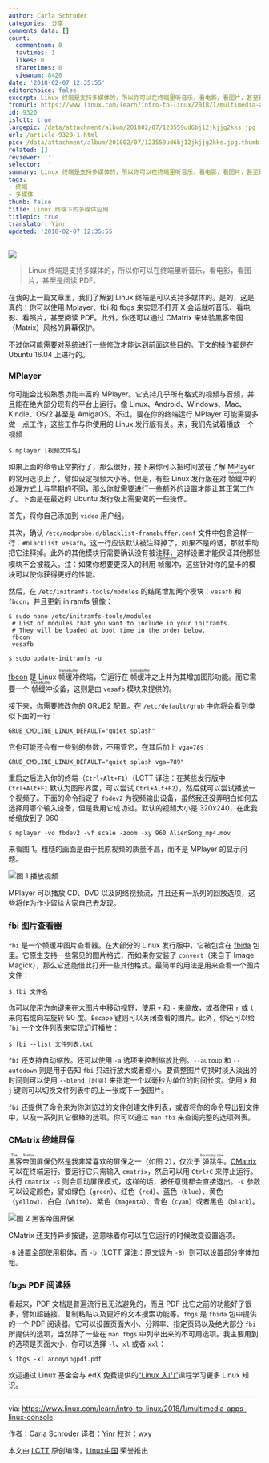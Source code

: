 ```yaml
---
author: Carla Schroder
categories: 分享
comments_data: []
count:
  commentnum: 0
  favtimes: 1
  likes: 0
  sharetimes: 0
  viewnum: 8420
date: '2018-02-07 12:35:55'
editorchoice: false
excerpt: Linux 终端是支持多媒体的，所以你可以在终端里听音乐，看电影，看图片，甚至是阅读 PDF。
fromurl: https://www.linux.com/learn/intro-to-linux/2018/1/multimedia-apps-linux-console
id: 9320
islctt: true
largepic: /data/attachment/album/201802/07/123559ud6bj12jkjjg2kks.jpg
url: /article-9320-1.html
pic: /data/attachment/album/201802/07/123559ud6bj12jkjjg2kks.jpg.thumb.jpg
related: []
reviewer: ''
selector: ''
summary: Linux 终端是支持多媒体的，所以你可以在终端里听音乐，看电影，看图片，甚至是阅读 PDF。
tags:
- 终端
- 多媒体
thumb: false
title: Linux 终端下的多媒体应用
titlepic: true
translator: Yinr
updated: '2018-02-07 12:35:55'
---
```


![](/data/attachment/album/201802/07/123559ud6bj12jkjjg2kks.jpg)



> 
> Linux 终端是支持多媒体的，所以你可以在终端里听音乐，看电影，看图片，甚至是阅读 PDF。
> 
> 
> 


在我的上一篇文章里，我们了解到 Linux 终端是可以支持多媒体的。是的，这是真的！你可以使用 Mplayer、fbi 和 fbgs 来实现不打开 X 会话就听音乐、看电影、看照片，甚至阅读 PDF。此外，你还可以通过 CMatrix 来体验黑客帝国（Matrix）风格的屏幕保护。


不过你可能需要对系统进行一些修改才能达到前面这些目的。下文的操作都是在 Ubuntu 16.04 上进行的。


### MPlayer


你可能会比较熟悉功能丰富的 MPlayer。它支持几乎所有格式的视频与音频，并且能在绝大部分现有的平台上运行，像 Linux、Android、Windows、Mac、Kindle、OS/2 甚至是 AmigaOS。不过，要在你的终端运行 MPlayer 可能需要多做一点工作，这些工作与你使用的 Linux 发行版有关。来，我们先试着播放一个视频：



```
$ mplayer [视频文件名]

```

如果上面的命令正常执行了，那么很好，接下来你可以把时间放在了解 MPlayer 的常用选项上了，譬如设定视频大小等。但是，有些 Linux 发行版在对<ruby> 帧缓冲 <rt>  framebuffer </rt></ruby>的处理方式上与早期的不同，那么你就需要进行一些额外的设置才能让其正常工作了。下面是在最近的 Ubuntu 发行版上需要做的一些操作。


首先，将你自己添加到 `video` 用户组。


其次，确认 `/etc/modprobe.d/blacklist-framebuffer.conf` 文件中包含这样一行：`#blacklist vesafb`。这一行应该默认被注释掉了，如果不是的话，那就手动把它注释掉。此外的其他模块行需要确认没有被注释，这样设置才能保证其他那些模块不会被载入。注：如果你想要更深入的利用<ruby> 帧缓冲 <rt>  framebuffer </rt></ruby>，这些针对你的显卡的模块可以使你获得更好的性能。


然后，在 `/etc/initramfs-tools/modules` 的结尾增加两个模块：`vesafb` 和 `fbcon`，并且更新 iniramfs 镜像：



```
$ sudo nano /etc/initramfs-tools/modules
 # List of modules that you want to include in your initramfs.
 # They will be loaded at boot time in the order below.
 fbcon
 vesafb

$ sudo update-initramfs -u

```

[fbcon](https://www.mjmwired.net/kernel/Documentation/fb/fbcon.txt) 是 Linux <ruby> 帧缓冲 <rt>  framebuffer </rt></ruby>终端，它运行在<ruby> 帧缓冲 <rt>  framebuffer </rt></ruby>之上并为其增加图形功能。而它需要一个<ruby> 帧缓冲 <rt>  framebuffer </rt></ruby>设备，这则是由 `vesafb` 模块来提供的。


接下来，你需要修改你的 GRUB2 配置。在 `/etc/default/grub` 中你将会看到类似下面的一行：



```
GRUB_CMDLINE_LINUX_DEFAULT="quiet splash"

```

它也可能还会有一些别的参数，不用管它，在其后加上 `vga=789`：



```
GRUB_CMDLINE_LINUX_DEFAULT="quiet splash vga=789"

```

重启之后进入你的终端（`Ctrl+Alt+F1`）（LCTT 译注：在某些发行版中 `Ctrl+Alt+F1` 默认为图形界面，可以尝试 `Ctrl+Alt+F2`），然后就可以尝试播放一个视频了。下面的命令指定了 `fbdev2` 为视频输出设备，虽然我还没弄明白如何去选择用哪个输入设备，但是我用它成功过。默认的视频大小是 320x240，在此我给缩放到了 960：



```
$ mplayer -vo fbdev2 -vf scale -zoom -xy 960 AlienSong_mp4.mov

```

来看图 1。粗糙的画面是由于我原视频的质量不高，而不是 MPlayer 的显示问题。


![图 1 播放视频](/data/attachment/album/201802/07/123600pmn98my83739ssz8.jpg)


MPlayer 可以播放 CD、DVD 以及网络视频流，并且还有一系列的回放选项，这些将作为作业留给大家自己去发现。


### fbi 图片查看器


`fbi` 是一个帧缓冲图片查看器。在大部分的 Linux 发行版中，它被包含在 [fbida](https://www.kraxel.org/blog/linux/fbida/) 包里。它原生支持一些常见的图片格式，而如果你安装了 `convert`（来自于 Image Magick），那么它还能借此打开一些其他格式。最简单的用法是用来查看一个图片文件：



```
$ fbi 文件名

```

你可以使用方向键来在大图片中移动视野，使用 `+` 和 `-` 来缩放，或者使用 `r` 或 `l` 来向右或向左旋转 90 度。`Escape` 键则可以关闭查看的图片。此外，你还可以给 `fbi` 一个文件列表来实现幻灯播放：



```
$ fbi --list 文件列表.txt

```

`fbi` 还支持自动缩放。还可以使用 `-a` 选项来控制缩放比例。`--autoup` 和 `--autodown` 则是用于告知 `fbi` 只进行放大或者缩小。要调整图片切换时淡入淡出的时间则可以使用 `--blend [时间]` 来指定一个以毫秒为单位的时间长度。使用 `k` 和 `j` 键则可以切换文件列表中的上一张或下一张图片。


`fbi` 还提供了命令来为你浏览过的文件创建文件列表，或者将你的命令导出到文件中，以及一系列其它很棒的选项。你可以通过 `man fbi` 来查阅完整的选项列表。


### CMatrix 终端屏保


<ruby> 黑客帝国 <rt>  The Matrix </rt></ruby>屏保仍然是我非常喜欢的屏保之一（如图 2），仅次于<ruby> 弹跳牛 <rt>  bouncing cow </rt></ruby>。[CMatrix](http://www.asty.org/cmatrix/) 可以在终端运行。要运行它只需输入 `cmatrix`，然后可以用 `Ctrl+C` 来停止运行。执行 `cmatrix -s` 则会启动屏保模式，这样的话，按任意键都会直接退出。`-C` 参数可以设定颜色，譬如绿色（`green`）、红色（`red`）、蓝色（`blue`）、黄色（`yellow`）、白色（`white`）、紫色（`magenta`）、青色（`cyan`）或者黑色（`black`）。


![图 2 黑客帝国屏保](/data/attachment/album/201802/07/123600qxxf0hfncc3tqife.jpg)


CMatrix 还支持异步按键，这意味着你可以在它运行的时候改变设置选项。


`-B` 设置全部使用粗体，而 `-b`（LCTT 译注：原文误为 `-B`）则可以设置部分字体加粗。


### fbgs PDF 阅读器


看起来，PDF 文档是普遍流行且无法避免的，而且 PDF 比它之前的功能好了很多，譬如超链接、复制粘贴以及更好的文本搜索功能等。`fbgs` 是 `fbida` 包中提供的一个 PDF 阅读器。它可以设置页面大小、分辨率、指定页码以及绝大部分 `fbi` 所提供的选项，当然除了一些在 `man fbgs` 中列举出来的不可用选项。我主要用到的选项是页面大小，你可以选择 `-l`、`xl` 或者 `xxl`：



```
$ fbgs -xl annoyingpdf.pdf

```

欢迎通过 Linux 基金会与 edX 免费提供的[“Linux 入门”](https://training.linuxfoundation.org/linux-courses/system-administration-training/introduction-to-linux)课程学习更多 Linux 知识。




---


via: <https://www.linux.com/learn/intro-to-linux/2018/1/multimedia-apps-linux-console>


作者：[Carla Schroder](https://www.linux.com/users/cschroder) 译者：[Yinr](https://github.com/Yinr) 校对：[wxy](https://github.com/wxy)


本文由 [LCTT](https://github.com/LCTT/TranslateProject) 原创编译，[Linux中国](https://linux.cn/) 荣誉推出